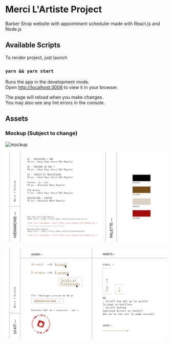 # Merci L'Artiste Project

Barber Shop website with appointment scheduler made with React.js and Node.js

## Available Scripts

To render project, just launch

### `yarn && yarn start`

Runs the app in the development mode.\
Open [http://localhost:3006](http://localhost:3006) to view it in your browser.

The page will reload when you make changes.\
You may also see any lint errors in the console.

## Assets

### Mockup (Subject to change)

![mockup](./assets/img/merci_lartiste_desktop_1920X1080.png)

![hierarchy](./assets/img/merci_lartiste_hierarchie_hexa.png)

![ui_kit](./assets/img/merci_lartiste_ui_kit.png)
